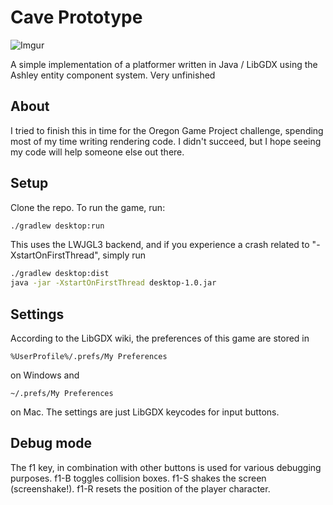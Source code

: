 # Cave Prototype
![Imgur](https://i.imgur.com/BFGSM1m.gif)

A simple implementation of a platformer written in Java / LibGDX using the Ashley entity component system. Very unfinished
## About
I tried to finish this in time for the Oregon Game Project challenge, spending most of my time writing rendering code. I didn't succeed, but I hope seeing my code will help someone else out there.
## Setup
Clone the repo. To run the game, run:
```Bash
./gradlew desktop:run
```
This uses the LWJGL3 backend, and if you experience a crash related to "-XstartOnFirstThread", simply run
```Bash
./gradlew desktop:dist
java -jar -XstartOnFirstThread desktop-1.0.jar
```
## Settings
According to the LibGDX wiki, the preferences of this game are stored in
```
%UserProfile%/.prefs/My Preferences
```
on Windows and
```
~/.prefs/My Preferences
```
on Mac. The settings are just LibGDX keycodes for input buttons.
## Debug mode
The f1 key, in combination with other buttons is used for various debugging purposes.
f1-B toggles collision boxes.
f1-S shakes the screen (screenshake!).
f1-R resets the position of the player character.